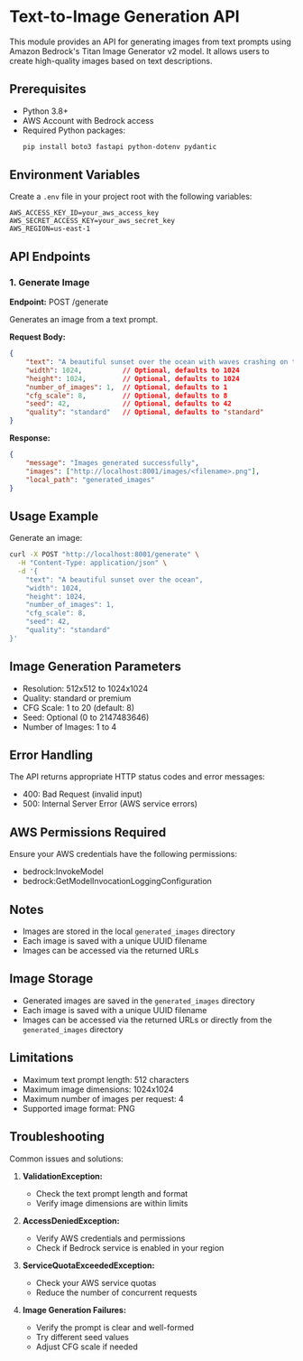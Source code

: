 # Text-to-Image Generation API

This module provides an API for generating images from text prompts using Amazon Bedrock's Titan Image Generator v2 model. It allows users to create high-quality images based on text descriptions.

## Prerequisites

- Python 3.8+
- AWS Account with Bedrock access
- Required Python packages:
  ```bash
  pip install boto3 fastapi python-dotenv pydantic
  ```

## Environment Variables

Create a `.env` file in your project root with the following variables:

```
AWS_ACCESS_KEY_ID=your_aws_access_key
AWS_SECRET_ACCESS_KEY=your_aws_secret_key
AWS_REGION=us-east-1
```

## API Endpoints

### 1. Generate Image
**Endpoint:** POST /generate

Generates an image from a text prompt.

**Request Body:**
```json
{
    "text": "A beautiful sunset over the ocean with waves crashing on the shore",
    "width": 1024,          // Optional, defaults to 1024
    "height": 1024,         // Optional, defaults to 1024
    "number_of_images": 1,  // Optional, defaults to 1
    "cfg_scale": 8,         // Optional, defaults to 8
    "seed": 42,             // Optional, defaults to 42
    "quality": "standard"   // Optional, defaults to "standard"
}
```

**Response:**
```json
{
    "message": "Images generated successfully",
    "images": ["http://localhost:8001/images/<filename>.png"],
    "local_path": "generated_images"
}
```

## Usage Example

Generate an image:
```bash
curl -X POST "http://localhost:8001/generate" \
  -H "Content-Type: application/json" \
  -d '{
    "text": "A beautiful sunset over the ocean",
    "width": 1024,
    "height": 1024,
    "number_of_images": 1,
    "cfg_scale": 8,
    "seed": 42,
    "quality": "standard"
}'
```

## Image Generation Parameters
- Resolution: 512x512 to 1024x1024
- Quality: standard or premium
- CFG Scale: 1 to 20 (default: 8)
- Seed: Optional (0 to 2147483646)
- Number of Images: 1 to 4

## Error Handling
The API returns appropriate HTTP status codes and error messages:

- 400: Bad Request (invalid input)
- 500: Internal Server Error (AWS service errors)

## AWS Permissions Required
Ensure your AWS credentials have the following permissions:

- bedrock:InvokeModel
- bedrock:GetModelInvocationLoggingConfiguration

## Notes
- Images are stored in the local `generated_images` directory
- Each image is saved with a unique UUID filename
- Images can be accessed via the returned URLs


## Image Storage

- Generated images are saved in the `generated_images` directory
- Each image is saved with a unique UUID filename
- Images can be accessed via the returned URLs or directly from the `generated_images` directory

## Limitations

- Maximum text prompt length: 512 characters
- Maximum image dimensions: 1024x1024
- Maximum number of images per request: 4
- Supported image format: PNG

## Troubleshooting

Common issues and solutions:

1. **ValidationException:**
   - Check the text prompt length and format
   - Verify image dimensions are within limits

2. **AccessDeniedException:**
   - Verify AWS credentials and permissions
   - Check if Bedrock service is enabled in your region

3. **ServiceQuotaExceededException:**
   - Check your AWS service quotas
   - Reduce the number of concurrent requests

4. **Image Generation Failures:**
   - Verify the prompt is clear and well-formed
   - Try different seed values
   - Adjust CFG scale if needed

